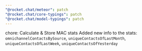 ```yaml
---
"@rocket.chat/meteor": patch
"@rocket.chat/core-typings": patch
"@rocket.chat/model-typings": patch
---
```


chore: Calculate & Store MAC stats
Added new info to the stats: `omnichannelContactsBySource`, `uniqueContactsOfLastMonth`, `uniqueContactsOfLastWeek`, `uniqueContactsOfYesterday`
